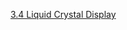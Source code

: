[3.4 Liquid Crystal Display](https://docs.sunfounder.com/projects/euler-kit/en/latest/pyproject/py_lcd.html)
